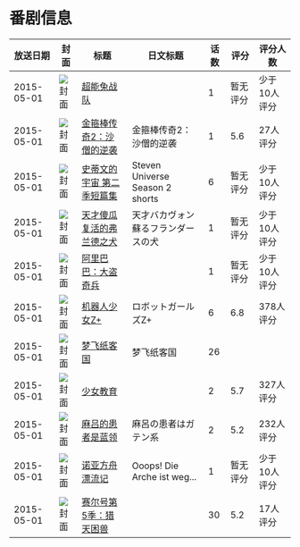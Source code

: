 # 番剧信息

|放送日期|封面|标题|日文标题|话数|评分|评分人数|
|---|---|---|---|---|---|---|
|2015-05-01|![封面](https://lain.bgm.tv/pic/cover/c/73/55/134425_6ntF2.jpg)|[超能兔战队](https://bangumi.tv/subject/134425)||1|暂无评分|少于10人评分|
|2015-05-01|![封面](https://lain.bgm.tv/pic/cover/c/f1/72/134436_A2yCC.jpg)|[金箍棒传奇2：沙僧的逆袭](https://bangumi.tv/subject/134436)|金箍棒传奇2：沙僧的逆袭|1|5.6|27人评分|
|2015-05-01|![封面](https://lain.bgm.tv/pic/cover/c/ed/69/211263_xRPHz.jpg)|[史蒂文的宇宙 第二季短篇集](https://bangumi.tv/subject/211263)|Steven Universe Season 2 shorts|6|暂无评分|少于10人评分|
|2015-05-01|![封面](https://lain.bgm.tv/pic/cover/c/1b/57/120240_e4f5F.jpg)|[天才傻瓜 复活的弗兰德之犬](https://bangumi.tv/subject/120240)|天才バカヴォン 蘇るフランダースの犬|1|暂无评分|少于10人评分|
|2015-05-01|![封面](https://lain.bgm.tv/pic/cover/c/b1/7b/130745_7LLtx.jpg)|[阿里巴巴：大盗奇兵](https://bangumi.tv/subject/130745)||1|暂无评分|少于10人评分|
|2015-05-01|![封面](https://lain.bgm.tv/pic/cover/c/80/76/121002_M0P9M.jpg)|[机器人少女Z+](https://bangumi.tv/subject/121002)|ロボットガールズZ+|6|6.8|378人评分|
|2015-05-01|![封面](https://lain.bgm.tv/pic/cover/c/ef/89/537687_jixyY.jpg)|[梦飞纸客国](https://bangumi.tv/subject/537687)|梦飞纸客国|26|||
|2015-05-01|![封面](https://bangumi.tv/img/no_icon_subject.png)|[少女教育](https://bangumi.tv/subject/126192)||2|5.7|327人评分|
|2015-05-01|![封面](https://bangumi.tv/img/no_icon_subject.png)|[麻吕的患者是蓝领](https://bangumi.tv/subject/132691)|麻呂の患者はガテン系|2|5.2|232人评分|
|2015-05-01|![封面](https://lain.bgm.tv/pic/cover/c/af/82/374395_6wwKK.jpg)|[诺亚方舟漂流记](https://bangumi.tv/subject/374395)|Ooops! Die Arche ist weg...|1|暂无评分|少于10人评分|
|2015-05-01|![封面](https://lain.bgm.tv/pic/cover/c/39/e5/463607_z1ki1.jpg)|[赛尔号第5季：猎天困兽](https://bangumi.tv/subject/463607)||30|5.2|17人评分|
